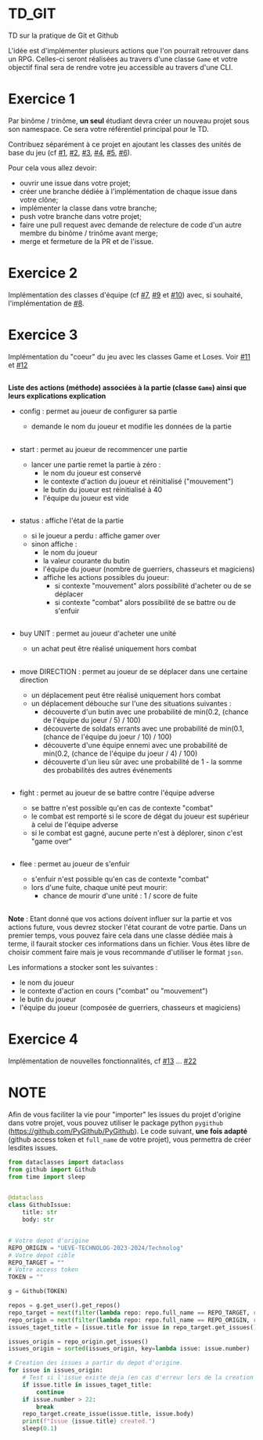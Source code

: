 # TD_GIT
TD sur la pratique de Git et Github

L'idée est d'implémenter plusieurs actions que l'on pourrait retrouver dans un RPG.
Celles-ci seront réalisées au travers d'une classe `Game` et votre objectif final sera de rendre votre jeu accessible au travers d'une CLI.

# Exercice 1

Par binôme / trinôme, **un seul** étudiant devra créer un nouveau projet sous son namespace. Ce sera votre référentiel principal pour le TD.

Contribuez séparément à ce projet en ajoutant les classes des unités de base du jeu (cf [#1](/../../issues/1), [#2](/../../issues/2), [#3](/../../issues/3), [#4](/../../issues/4), [#5](/../../issues/5), [#6](/../../issues/6)).

Pour cela vous allez devoir:
  - ouvrir une issue dans votre projet;
  - créer une branche dédiée à l'implémentation de chaque issue dans votre clône;
  - implémenter la classe dans votre branche;
  - push votre branche dans votre projet;
  - faire une pull request avec demande de relecture de code d'un autre membre du binôme / trinôme avant merge;
  - merge et fermeture de la PR et de l'issue.

# Exercice 2

Implémentation des classes d'équipe (cf [#7](/../../issues/7), [#9](/../../issues/9) et [#10](/../../issues/10)) avec, si souhaité, l'implémentation de [#8](/../../issues/8).

# Exercice 3

Implémentation du "coeur" du jeu avec les classes Game et Loses. Voir [#11](/../../issues/11) et [#12](/../../issues/12)

##

**Liste des actions (méthode) associées à la partie (classe `Game`)  ainsi que leurs explications explication**

* config : permet au joueur de configurer sa partie

    - demande le nom du joueur et modifie les données de la partie

##

* start : permet au joueur de recommencer une partie

    - lancer une partie remet la partie à zéro :
        * le nom du joueur est conservé
        * le contexte d'action du joueur et réinitialisé ("mouvement")
        * le butin du joueur est réinitialisé à 40
        * l'équipe du joueur est vide

##

* status : affiche l'état de la partie

    - si le joueur a perdu : affiche gamer over
    - sinon affiche :
        * le nom du joueur
        * la valeur courante du butin 
        * l'équipe du joueur (nombre de guerriers, chasseurs et magiciens)
        * affiche les actions possibles du joueur:
            * si contexte "mouvement" alors possibilité d'acheter ou de se déplacer
            * si contexte "combat" alors possibilité de se battre ou de s'enfuir

##

* buy UNIT : permet au joueur d'acheter une unité 

    - un achat peut être réalisé uniquement hors combat

##

* move DIRECTION : permet au joueur de se déplacer dans une certaine direction
    
    - un déplacement peut être réalisé uniquement hors combat
    - un déplacement débouche sur l'une des situations suivantes :
        * découverte d'un butin avec une probabilité de min(0.2, (chance de l'équipe du joeur / 5) / 100)
        * découverte de soldats errants avec une probabilité de min(0.1, (chance de l'équipe du joeur / 10) / 100)
        * découverte d'une équipe ennemi avec une probabilité de min(0.2, (chance de l'équipe du joeur / 4) / 100)
        * découverte d'un lieu sûr avec une probabilité de 1 - la somme des probabilités des autres événements

##

* fight : permet au joueur de se battre contre l'équipe adverse

    - se battre n'est possible qu'en cas de contexte "combat"
    - le combat est remporté si le score de dégat du joueur est supérieur à celui de l'équipe adverse
    - si le combat est gagné, aucune perte n'est à déplorer, sinon c'est "game over"

##

* flee : permet au joueur de s'enfuir

    - s'enfuir n'est possible qu'en cas de contexte "combat"
    - lors d'une fuite, chaque unité peut mourir:
        * chance de mourir d'une unité : 1 / score de fuite

##

**Note** : 
Etant donné que vos actions doivent influer sur la partie et vos actions future, vous devrez stocker l'état courant de votre partie.
Dans un premier temps, vous pouvez faire cela dans une classe dédiée mais à terme, il faurait stocker ces informations dans un fichier.
Vous êtes libre de choisir comment faire mais je vous recommande d'utiliser le format `json`.

Les informations a stocker sont les suivantes :

  - le nom du joueur
  - le contexte d'action en cours ("combat" ou "mouvement")
  - le butin du joueur
  - l'équipe du joueur (composée de guerriers, chasseurs et magiciens)

# Exercice 4

Implémentation de nouvelles fonctionnalités, cf [#13](/../../issues/13) ... [#22](/../../issues/22)

# NOTE

Afin de vous faciliter la vie pour "importer" les issues du projet d'origine dans votre projet, vous pouvez utiliser
le package python `pygithub` (https://github.com/PyGithub/PyGithub). Le code suivant, **une fois adapté** (github access token
et `full_name` de votre projet), vous permettra de créer lesdites issues.

```python
from dataclasses import dataclass
from github import Github
from time import sleep


@dataclass
class GithubIssue:
    title: str
    body: str


# Votre depot d'origine
REPO_ORIGIN = "UEVE-TECHNOLOG-2023-2024/Technolog"
# Votre depot cible
REPO_TARGET = ""
# Votre access token
TOKEN = ""

g = Github(TOKEN)

repos = g.get_user().get_repos()
repo_target = next(filter(lambda repo: repo.full_name == REPO_TARGET, repos))
repo_origin = next(filter(lambda repo: repo.full_name == REPO_ORIGIN, repos))
issues_taget_title = [issue.title for issue in repo_target.get_issues()]

issues_origin = repo_origin.get_issues()
issues_origin = sorted(issues_origin, key=lambda issue: issue.number)

# Creation des issues a partir du depot d'origine.
for issue in issues_origin:
    # Test si l'issue existe deja (en cas d'erreur lors de la creation d'une issue)
    if issue.title in issues_taget_title:
        continue
    if issue.number > 22:
        break
    repo_target.create_issue(issue.title, issue.body)
    print(f"Issue {issue.title} created.")
    sleep(0.1)
```


